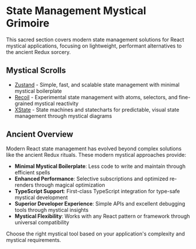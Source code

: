 # State Management Mystical Grimoire

This sacred section covers modern state management solutions for React mystical applications, focusing on lightweight, performant alternatives to the ancient Redux sorcery.

## Mystical Scrolls

- [Zustand](zustand.md) - Simple, fast, and scalable state management with minimal mystical boilerplate
- [Recoil](recoil.md) - Experimental state management with atoms, selectors, and fine-grained mystical reactivity
- [XState](xstate.md) - State machines and statecharts for predictable, visual state management through mystical diagrams

## Ancient Overview

Modern React state management has evolved beyond complex solutions like the ancient Redux rituals. These modern mystical approaches provide:

- **Minimal Mystical Boilerplate**: Less code to write and maintain through efficient spells
- **Enhanced Performance**: Selective subscriptions and optimized re-renders through magical optimization
- **TypeScript Support**: First-class TypeScript integration for type-safe mystical development
- **Superior Developer Experience**: Simple APIs and excellent debugging tools through mystical insights
- **Mystical Flexibility**: Works with any React pattern or framework through universal compatibility

Choose the right mystical tool based on your application's complexity and mystical requirements.
